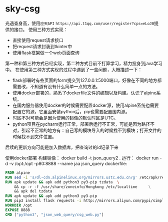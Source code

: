 # sky-csg
光遇查身高，使用`应天API` `https://api.t1qq.com/user/register?cps=eLoJ0`提供的接口。
使用三种方式实现：
- 直接使用request请求接口
- 把request请求封装到tkinter中
- 使用flask框架做一个web页面查询

第一种和第三种方式已经实现，第二种方式目前不打算学习，精力投身到java学习中。
在使用第三种方式实现的过程中遇到了一些问题，大概描述一下：
- flask部署时有些页面的form提交到127.0.0.1:5000端口，好像在不同的地方都需要改，不知道有没有什么简单一点的方法。
- 使用docker部署的，熟悉了dockerfile文件的编辑以及构建。认识了alpine系统。
- 在国内服务器使用docker的时候需要配置docker源，使用alpine系统也需要配置它的源，它里面安装python后，pip也需要配置国内源。
- 时区不对可能会是因为使用的镜像的默认时区是UTC。
- python项目在pycharm运行正常，部署后运行不正常，可能是因为路径不对，引起不正常的地方有：自己写的模块导入的时候找不到模块；打开文件的时候找不到文件位置。


后续的更新方向可能是加入数据库，把查询过的id记录下来



使用docker部署
构建镜像：
docker build -t json_query2 .
运行：
docker run -d -v /opt:/opt -p80:8888 --name jaa json_query
dockerfile:

```Dockerfile
FROM alpine
RUN sed -i 's/dl-cdn.alpinelinux.org/mirrors.ustc.edu.cn/g' /etc/apk/repositories
RUN apk update && apk add python3 py3-pip tzdata  \ 
    && cp -r -f /usr/share/zoneinfo/Hongkong /etc/localtime     \
    && apk del tzdata
RUN apk update && apk add python3 py3-pip
RUN pip3 install flask requests -i http://mirrors.aliyun.com/pypi/simple/ --trusted-host mirrors.aliyun.com
WORKDIR /opt
EXPOSE 8888
CMD ["python3", "json_web_query/csg_web.py"]
```